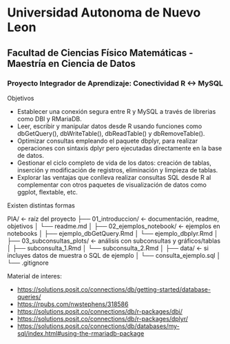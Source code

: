 # Universidad Autonoma de Nuevo Leon
## Facultad de Ciencias Físico Matemáticas - Maestría en Ciencia de Datos

### Proyecto Integrador de Aprendizaje: Conectividad R <-> MySQL

Objetivos
- Establecer una conexión segura entre R y MySQL a través de librerias como DBI y RMariaDB.
- Leer, escribir y manipular datos desde R usando funciones como dbGetQuery(), dbWriteTable(), dbReadTable() y dbRemoveTable().
- Optimizar consultas empleando el paquete dbplyr, para realizar operaciones con sintaxis dplyr pero ejecutadas directamente en la base de datos.
- Gestionar el ciclo completo de vida de los datos: creación de tablas, inserción y modificación de registros, eliminación y limpieza de tablas.
- Explorar las ventajas que conlleva realizar consultas SQL desde R al complementar con otros paquetes de visualización de datos como ggplot, flextable, etc. 

Existen distintas formas 


PIA/                          <- raíz del proyecto
├── 01_introduccion/         <- documentación, readme, objetivos
│   └── readme.md
│
├── 02_ejemplos_notebook/    <- ejemplos en notebooks
│   ├── ejemplo_dbGetQuery.Rmd
│   └── ejemplo_dbplyr.Rmd
│
├── 03_subconsultas_plots/   <- análisis con subconsultas y gráficos/tablas
│   ├── subconsulta_1.Rmd
│   └── subconsulta_2.Rmd
│
├── data/                    <- si incluyes datos de muestra o SQL de ejemplo
│   └── consulta_ejemplo.sql
│
└── .gitignore




Material de interes:
- https://solutions.posit.co/connections/db/getting-started/database-queries/
- https://rpubs.com/nwstephens/318586
- https://solutions.posit.co/connections/db/r-packages/dbi/
- https://solutions.posit.co/connections/db/r-packages/dplyr/
- https://solutions.posit.co/connections/db/databases/my-sql/index.html#using-the-rmariadb-package



